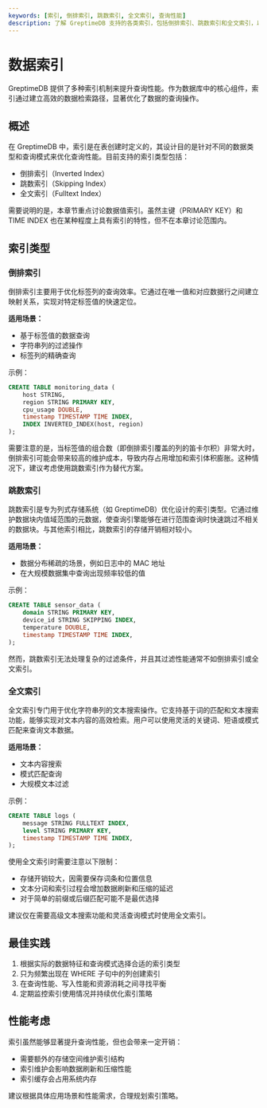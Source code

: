 ```yaml
---
keywords: [索引, 倒排索引, 跳数索引, 全文索引, 查询性能]
description: 了解 GreptimeDB 支持的各类索引，包括倒排索引、跳数索引和全文索引，以及如何合理使用这些索引来提升查询效率。
---
```


# 数据索引

GreptimeDB 提供了多种索引机制来提升查询性能。作为数据库中的核心组件，索引通过建立高效的数据检索路径，显著优化了数据的查询操作。

## 概述

在 GreptimeDB 中，索引是在表创建时定义的，其设计目的是针对不同的数据类型和查询模式来优化查询性能。目前支持的索引类型包括：

- 倒排索引（Inverted Index）
- 跳数索引（Skipping Index）
- 全文索引（Fulltext Index）

需要说明的是，本章节重点讨论数据值索引。虽然主键（PRIMARY KEY）和 TIME INDEX 也在某种程度上具有索引的特性，但不在本章讨论范围内。

## 索引类型

### 倒排索引

倒排索引主要用于优化标签列的查询效率。它通过在唯一值和对应数据行之间建立映射关系，实现对特定标签值的快速定位。

**适用场景：**
- 基于标签值的数据查询
- 字符串列的过滤操作
- 标签列的精确查询

示例：
```sql
CREATE TABLE monitoring_data (
    host STRING,
    region STRING PRIMARY KEY,
    cpu_usage DOUBLE,
    timestamp TIMESTAMP TIME INDEX,
    INDEX INVERTED_INDEX(host, region)
);
```

需要注意的是，当标签值的组合数（即倒排索引覆盖的列的笛卡尔积）非常大时，倒排索引可能会带来较高的维护成本，导致内存占用增加和索引体积膨胀。这种情况下，建议考虑使用跳数索引作为替代方案。

### 跳数索引

跳数索引是专为列式存储系统（如 GreptimeDB）优化设计的索引类型。它通过维护数据块内值域范围的元数据，使查询引擎能够在进行范围查询时快速跳过不相关的数据块。与其他索引相比，跳数索引的存储开销相对较小。

**适用场景：**
- 数据分布稀疏的场景，例如日志中的 MAC 地址
- 在大规模数据集中查询出现频率较低的值

示例：
```sql
CREATE TABLE sensor_data (
    domain STRING PRIMARY KEY,
    device_id STRING SKIPPING INDEX,
    temperature DOUBLE,
    timestamp TIMESTAMP TIME INDEX,
);
```

然而，跳数索引无法处理复杂的过滤条件，并且其过滤性能通常不如倒排索引或全文索引。

### 全文索引

全文索引专门用于优化字符串列的文本搜索操作。它支持基于词的匹配和文本搜索功能，能够实现对文本内容的高效检索。用户可以使用灵活的关键词、短语或模式匹配来查询文本数据。

**适用场景：**
- 文本内容搜索
- 模式匹配查询
- 大规模文本过滤

示例：
```sql
CREATE TABLE logs (
    message STRING FULLTEXT INDEX,
    level STRING PRIMARY KEY,
    timestamp TIMESTAMP TIME INDEX,
);
```

使用全文索引时需要注意以下限制：

- 存储开销较大，因需要保存词条和位置信息
- 文本分词和索引过程会增加数据刷新和压缩的延迟
- 对于简单的前缀或后缀匹配可能不是最优选择

建议仅在需要高级文本搜索功能和灵活查询模式时使用全文索引。

## 最佳实践

1. 根据实际的数据特征和查询模式选择合适的索引类型
2. 只为频繁出现在 WHERE 子句中的列创建索引
3. 在查询性能、写入性能和资源消耗之间寻找平衡
4. 定期监控索引使用情况并持续优化索引策略

## 性能考虑

索引虽然能够显著提升查询性能，但也会带来一定开销：

- 需要额外的存储空间维护索引结构
- 索引维护会影响数据刷新和压缩性能
- 索引缓存会占用系统内存

建议根据具体应用场景和性能需求，合理规划索引策略。
